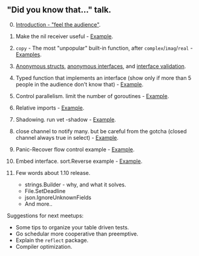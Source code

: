 ## "Did you know that..." talk.

0. [Introduction - "feel the audience"](https://github.com/a8m/gotips-talk-2018/blob/master/intro/1.md).

1. Make the nil receiver useful - [Example](https://github.com/a8m/gotips-talk-2018/tree/master/code/1).

2. `copy` - The most "unpopular" built-in function, after `complex`/`imag`/`real` - [Examples](https://github.com/a8m/gotips-talk-2018/tree/master/code/2).

3. [Anonymous structs](https://github.com/a8m/gotips-talk-2018/blob/master/code/3/3.md), [anonymous interfaces](https://github.com/a8m/gotips-talk-2018/blob/master/code/3/interface.go), and [interface validation](https://github.com/a8m/gotips-talk-2018/blob/master/code/3/impl.go).

4. Typed function that implements an interface (show only if more than 5 people in the
   audience don't know that) - [Example](https://github.com/a8m/gotips-talk-2018/blob/master/code/4/4.go).

5. Control parallelism. limit the number of goroutines - [Example](https://github.com/a8m/gotips-talk-2018/tree/master/code/5).

6. Relative imports - [Example](https://github.com/a8m/gotips-talk-2018/tree/master/code/6).

7. Shadowing. run vet -shadow - [Example](https://github.com/a8m/gotips-talk-2018/blob/master/code/7/7.go).

8. close channel to notify many. but be careful from the gotcha
   (closed channel always true in select) - [Example](https://github.com/a8m/gotips-talk-2018/blob/master/code/8/8.go).

9. Panic-Recover flow control example - [Example](https://github.com/a8m/gotips-talk-2018/blob/master/code/9/9.go).

10. Embed interface. sort.Reverse example - [Example](https://github.com/a8m/gotips-talk-2018/blob/master/code/10/10.go).

11. Few words about 1.10 release.  
    - strings.Builder - why, and what it solves.
    - File.SetDeadline
    - json.IgnoreUnknownFields
    - And more..

Suggestions for next meetups:
- Some tips to organize your table driven tests.
- Go schedular more cooperative than preemptive.
- Explain the `reflect` package.
- Compiler optimization.

